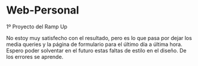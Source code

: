 # Web-Personal
 1º Proyecto del Ramp Up

No estoy muy satisfecho con el resultado, pero es lo que pasa por dejar los media queries y la página de formulario para el último día a última hora. Espero poder solventar en el futuro estas faltas de estilo en el diseño. De los errores se aprende.

